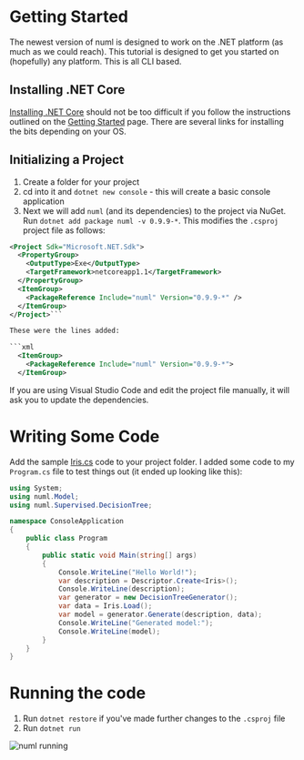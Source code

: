 # Getting Started

The newest version of numl is designed to work on the .NET platform 
(as much as we could reach). This tutorial is designed to get you started
on (hopefully) any platform. This is all CLI based.

## Installing .NET Core

[Installing .NET Core](http://dotnet.github.io/getting-started/) should 
not be too difficult if you follow the instructions outlined on the 
[Getting Started](http://dotnet.github.io/getting-started/) page. 
There are several links for installing the bits depending on your OS.

## Initializing a Project

1. Create a folder for your project
2. cd into it and `dotnet new console` - this will create a basic
   console application
3. Next we will add `numl` (and its dependencies) to the project
   via NuGet. Run `dotnet add package numl -v 0.9.9-*`. This modifies
   the `.csproj` project file as follows:

```xml
<Project Sdk="Microsoft.NET.Sdk">
  <PropertyGroup>
    <OutputType>Exe</OutputType>
    <TargetFramework>netcoreapp1.1</TargetFramework>
  </PropertyGroup>
  <ItemGroup>
    <PackageReference Include="numl" Version="0.9.9-*" />
  </ItemGroup>
</Project>```

These were the lines added:

```xml
  <ItemGroup>
    <PackageReference Include="numl" Version="0.9.9-*">
  </ItemGroup>
```

If you are using Visual Studio Code and edit the project file manually,
it will ask you to update the dependencies.
   
# Writing Some Code

Add the sample [Iris.cs](..\data\Iris.zip) code to your project folder. I added some
code to my `Program.cs` file to test things out (it ended up looking like this):

```csharp
using System;
using numl.Model;
using numl.Supervised.DecisionTree;

namespace ConsoleApplication
{
    public class Program
    {
        public static void Main(string[] args)
        {
            Console.WriteLine("Hello World!");
            var description = Descriptor.Create<Iris>();
            Console.WriteLine(description);
            var generator = new DecisionTreeGenerator();
            var data = Iris.Load();
            var model = generator.Generate(description, data);
            Console.WriteLine("Generated model:");
            Console.WriteLine(model);
        }
    }
}
```

# Running the code

1. Run `dotnet restore` if you've made further changes to the `.csproj` file
2. Run `dotnet run`

![numl running](..\images\firstrun.png)

